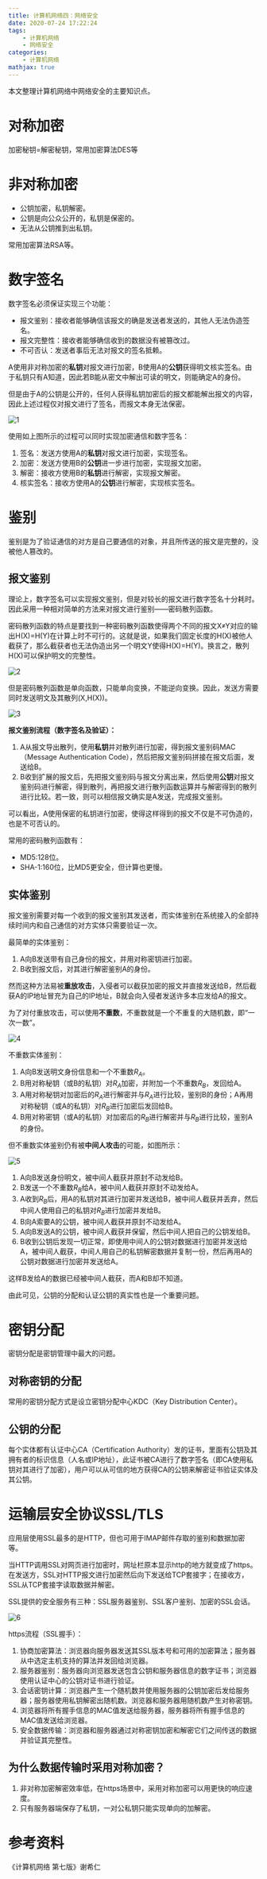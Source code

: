 ```yaml
---
title: 计算机网络四：网络安全
date: 2020-07-24 17:22:24
tags: 
	- 计算机网络
	- 网络安全
categories:
	- 计算机网络
mathjax: true
---
```


本文整理计算机网络中网络安全的主要知识点。

<!--more-->

# 对称加密

加密秘钥=解密秘钥，常用加密算法DES等

# 非对称加密

- 公钥加密，私钥解密。
- 公钥是向公众公开的，私钥是保密的。
- 无法从公钥推到出私钥。

常用加密算法RSA等。

# 数字签名

数字签名必须保证实现三个功能：

- 报文鉴别：接收者能够确信该报文的确是发送者发送的，其他人无法伪造签名。
- 报文完整性：接收者能够确信收到的数据没有被篡改过。
- 不可否认：发送者事后无法对报文的签名抵赖。

A使用非对称加密的**私钥**对报文进行加密，B使用A的**公钥**获得明文核实签名。由于私钥只有A知道，因此若B能从密文中解出可读的明文，则能确定A的身份。

但是由于A的公钥是公开的，任何人获得私钥加密后的报文都能解出报文的内容，因此上述过程仅对报文进行了签名，而报文本身无法保密。

![1](../images/%E8%AE%A1%E7%AE%97%E6%9C%BA%E7%BD%91%E7%BB%9C%E2%80%94%E2%80%94%E7%BD%91%E7%BB%9C%E5%AE%89%E5%85%A8/1.png)

使用如上图所示的过程可以同时实现加密通信和数字签名：

1. 签名：发送方使用A的**私钥**对报文进行加密，实现签名。
2. 加密：发送方使用B的**公钥**进一步进行加密，实现报文加密。
3. 解密：接收方使用B的**私钥**进行解密，实现报文解密。
4. 核实签名：接收方使用A的**公钥**进行解密，实现核实签名。

# 鉴别

鉴别是为了验证通信的对方是自己要通信的对象，并且所传送的报文是完整的，没被他人篡改的。

## 报文鉴别

理论上，数字签名可以实现报文鉴别，但是对较长的报文进行数字签名十分耗时。因此采用一种相对简单的方法来对报文进行鉴别——密码散列函数。

密码散列函数的特点是要找到一种密码散列函数使得两个不同的报文X$\neq$Y对应的输出H(X)=H(Y)在计算上时不可行的。这就是说，如果我们固定长度的H(X)被他人截获了，那么截获者也无法伪造出另一个明文Y使得H(X)=H(Y)。换言之，散列H(X)可以保护明文的完整性。

![2](../images/%E8%AE%A1%E7%AE%97%E6%9C%BA%E7%BD%91%E7%BB%9C%E2%80%94%E2%80%94%E7%BD%91%E7%BB%9C%E5%AE%89%E5%85%A8/2.png)

但是密码散列函数是单向函数，只能单向变换，不能逆向变换。因此，发送方需要同时发送明文及其散列(X,H(X))。

![3](../images/%E8%AE%A1%E7%AE%97%E6%9C%BA%E7%BD%91%E7%BB%9C%E2%80%94%E2%80%94%E7%BD%91%E7%BB%9C%E5%AE%89%E5%85%A8/3.png)

**报文鉴别流程（数字签名及验证）：**

1. A从报文导出散列，使用**私钥**并对散列进行加密，得到报文鉴别码MAC（Message Authentication Code），然后把报文鉴别码拼接在报文后面，发送给B。
2. B收到扩展的报文后，先把报文鉴别码与报文分离出来，然后使用**公钥**对报文鉴别码进行解密，得到散列，再把报文进行散列函数运算并与解密得到的散列进行比较。若一致，则可以相信报文确实是A发送，完成报文鉴别。

可以看出，A使用保密的私钥进行加密，使得这样得到的报文不仅是不可伪造的，也是不可否认的。

常用的密码散列函数有：

- MD5:128位。
- SHA-1:160位，比MD5更安全，但计算也更慢。

## 实体鉴别

报文鉴别需要对每一个收到的报文鉴别其发送者，而实体鉴别在系统接入的全部持续时间内和自己通信的对方实体只需要验证一次。

最简单的实体鉴别：

1. A向B发送带有自己身份的报文，并用对称密钥进行加密。
2. B收到报文后，对其进行解密鉴别A的身份。

然而这种方法易被**重放攻击**，入侵者可以截获加密的报文并直接发送给B，然后截获A的IP地址冒充为自己的IP地址，B就会向入侵者发送许多本应发给A的报文。

为了对付重放攻击，可以使用**不重数**，不重数就是一个不重复的大随机数，即“一次一数”。

![4](../images/%E8%AE%A1%E7%AE%97%E6%9C%BA%E7%BD%91%E7%BB%9C%E2%80%94%E2%80%94%E7%BD%91%E7%BB%9C%E5%AE%89%E5%85%A8/4.png)

不重数实体鉴别：

1. A向B发送明文身份信息和一个不重数$R_A$。
2. B用对称秘钥（或B的私钥）对$R_A$加密，并附加一个不重数$R_B$，发回给A。
3. A用对称秘钥对加密后的$R_A$进行解密并与$R_A$进行比较，鉴别B的身份；A再用对称秘钥（或A的私钥）对$R_B$进行加密后发回给B。
4. B用对称密钥（或A的私钥）对加密后的$R_B$进行解密并与$R_B$进行比较，鉴别A的身份。

但不重数实体鉴别仍有被**中间人攻击**的可能，如图所示：

![5](../images/%E8%AE%A1%E7%AE%97%E6%9C%BA%E7%BD%91%E7%BB%9C%E2%80%94%E2%80%94%E7%BD%91%E7%BB%9C%E5%AE%89%E5%85%A8/5.png)

1. A向B发送身份明文，被中间人截获并原封不动发给B。
2. B发送一个不重数$R_B$给A，被中间人截获并原封不动发给A。
3. A收到$R_B$后，用A的私钥对其进行加密并发送给B，被中间人截获并丢弃，然后中间人使用自己的私钥对$R_B$进行加密并发给B。
4. B向A索要A的公钥，被中间人截获并原封不动发给A。
5. A向B发送A的公钥，被中间人截获并保留，然后中间人把自己的公钥发给B。
6. B收到公钥后发现一切正常，即使用中间人的公钥对数据进行加密并发送给A，被中间人截获，中间人用自己的私钥解密数据并复制一份，然后再用A的公钥对数据进行加密并发送给A。

这样B发给A的数据已经被中间人截获，而A和B却不知道。

由此可见，公钥的分配和认证公钥的真实性也是一个重要问题。

# 密钥分配

密钥分配是密钥管理中最大的问题。

## 对称密钥的分配

常用的密钥分配方式是设立密钥分配中心KDC（Key Distribution Center）。

## 公钥的分配

每个实体都有认证中心CA（Certification Authority）发的证书，里面有公钥及其拥有者的标识信息（人名或IP地址），此证书被CA进行了数字签名（即CA使用私钥对其进行了加密），用户可以从可信的地方获得CA的公钥来解密证书验证实体及其公钥。

# 运输层安全协议SSL/TLS

应用层使用SSL最多的是HTTP，但也可用于IMAP邮件存取的鉴别和数据加密等。

当HTTP调用SSL对网页进行加密时，网址栏原本显示http的地方就变成了https。在发送方，SSL对HTTP报文进行加密然后向下发送给TCP套接字；在接收方，SSL从TCP套接字读取数据并解密。

SSL提供的安全服务有三种：SSL服务器鉴别、SSL客户鉴别、加密的SSL会话。

![6](../images/%E8%AE%A1%E7%AE%97%E6%9C%BA%E7%BD%91%E7%BB%9C%E2%80%94%E2%80%94%E7%BD%91%E7%BB%9C%E5%AE%89%E5%85%A8/6.png)

https流程（SSL握手）：

1. 协商加密算法：浏览器向服务器发送其SSL版本号和可用的加密算法；服务器从中选定主机支持的算法并发回给浏览器。
2. 服务器鉴别：服务器向浏览器发送包含公钥和服务器信息的数字证书；浏览器使用认证中心的公钥对证书进行验证。
3. 会话密钥计算：浏览器产生一个随机数并使用服务器的公钥加密后发给服务器；服务器使用私钥解密出随机数。浏览器和服务器用随机数产生对称密钥。
4. 浏览器将所有握手信息的MAC值发送给服务器，服务器将所有握手信息的MAC值发送给浏览器。
5. 安全数据传输：浏览器和服务器通过对称密钥加密和解密它们之间传送的数据并验证其完整性。

## 为什么数据传输时采用对称加密？

1. 非对称加密解密效率低，在https场景中，采用对称加密可以用更快的响应速度。
2. 只有服务器端保存了私钥，一对公私钥只能实现单向的加解密。

# 参考资料

《计算机网络 第七版》谢希仁